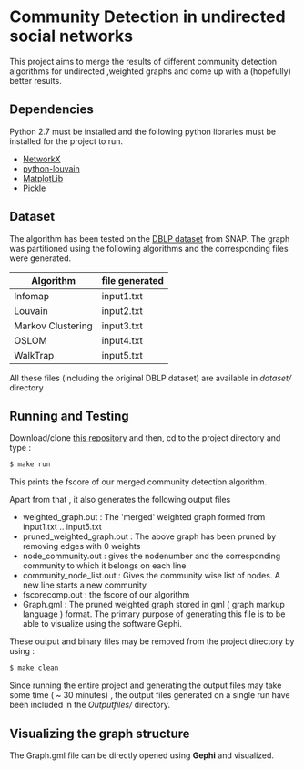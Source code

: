 # Community Detection in undirected social networks

This project aims to merge the results of different community detection algorithms for undirected ,weighted graphs and come up with a (hopefully) better results.

## Dependencies ##
Python 2.7 must be installed and the following python libraries must be installed for the project to run.
* [NetworkX](https://networkx.github.io/)
* [python-louvain](https://pypi.python.org/pypi/python-louvain/0.3/)
* [MatplotLib](http://matplotlib.org/)
* [Pickle](https://docs.python.org/2/library/pickle.html)

## Dataset ##

The algorithm has been tested on the [DBLP dataset](https://snap.stanford.edu/data/com-DBLP.html) from SNAP.
The graph was partitioned using the following algorithms and the corresponding files were generated.

Algorithm           | file generated
------------------- | -------------
Infomap             | input1.txt
Louvain             | input2.txt
Markov Clustering   | input3.txt
OSLOM               | input4.txt
WalkTrap            | input5.txt

All these files (including the original DBLP dataset) are available in *dataset/* directory

## Running and Testing
Download/clone [this repository](https://github.com/NilanjanaLodh/CommunityDetection) and then, cd to the project directory and type :
```bash
$ make run
```
This prints the fscore of our merged community detection algorithm.

Apart from that , it also generates the following output files
* weighted\_graph.out : The 'merged' weighted graph formed from input1.txt .. input5.txt
* pruned\_weighted\_graph.out : The above graph has been pruned by removing edges with 0 weights
* node\_community.out : gives the nodenumber and the corresponding community to which it belongs on each line
* community\_node\_list.out : Gives the community wise list of nodes. A new line starts a new community
* fscorecomp.out : the fscore of our algorithm
* Graph.gml : The pruned weighted graph stored in gml ( graph markup language ) format. The primary purpose of generating this file is to be able to visualize using the software Gephi. 

These output and binary files may be removed from the project directory by using :
```bash
$ make clean
```
Since running the entire project and generating the output files may take some time ( ~ 30 minutes) , the output files generated on a single run have been included in the *Outputfiles/* directory.

## Visualizing the graph structure

The Graph.gml file can be directly opened using **Gephi** and visualized.
